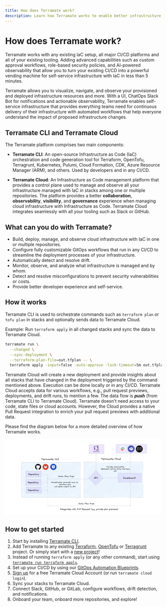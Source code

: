 ```yaml
---
title: How does Terramate work?
description: Learn how Terramate works to enable better infrastructure as code management by integrating with any existing IaC setup, all major CI/CD platforms and all of your existing tooling.
---
```


# How does Terramate work?

Terramate works with any existing IaC setup, all major CI/CD platforms and all of your existing tooling. Adding advanced
capabilities such as custom approval workflows, role-based security policies, and AI-powered observability that allow you
to turn your existing CI/CD into a powerful vending machine for self-service infrastructure with IaC in less than 5 minutes.

Terramate allows you to visualize, navigate, and observe your provisioned and deployed infrastructure resources and more.
With a UI, ChatOps Slack Bot for notifications and actionable observability, Terramate enables self-service infrastructure
that provides everything teams need for continuous delivery of their infrastructure with automated workflows that help
everyone understand the impact of proposed infrastructure changes.

## Terramate CLI and Terramate Cloud

The Terramate platform comprises two main components:

- **Terramate CLI**: An open-source Infrastructure as Code (IaC) orchestration and code generation tool for Terraform,
  OpenTofu, Terragrunt, Kubernetes, Pulumi, Cloud Formation, CDK, Azure Resource Manager (ARM), and others. Used by
  developers and in any CI/CD.

- **Terramate Cloud**: An Infrastructure as Code management platform that provides a control plane used to manage and observe
  all your infrastructure managed with IaC in stacks among one or multiple repositories. The platform provides a better
  **collaboration**, **observability**, **visibility**, and **governance** experience when managing cloud infrastructure
  with Infrastructure as Code. Terramate Cloud integrates seamlessly with all your tooling such as Slack or GitHub.

## What can you do with Terramate?

- Build, deploy, manage, and observe cloud infrastructure with IaC in one or multiple repositories.
- Configure fully customizable GitOps workflows that run in any CI/CD to streamline the deployment processes of your infrastructure.
- Automatically detect and resolve drift.
- Monitor, observe, and analyze what infrastructure is managed and by whom.
- Detect and resolve misconfigurations to prevent security vulnerabilities or costs.
- Provide better developer experience and self-service.

## How it works

Terramate CLI is used to orchestrate commands such as `terraform plan`
or `tofu plan` in stacks and optionally sends data to Terramate Cloud.

Example: Run `terraform apply` in all changed stacks and sync the data to Terramate Cloud.

```sh
terramate run \
  --changed \
  --sync-deployment \
  --terraform-plan-file=out.tfplan -- \
  terraform apply -input=false -auto-approve -lock-timeout=5m out.tfplan
```

Terramate Cloud will create a new deployment and provide insights about all stacks that have changed in the deployment
triggered by the command mentioned above. Execution can be done locally or in any CI/CD. Terramate Cloud accepts data
for various workflows, e.g., pull request previews, deployments, and drift runs, to mention a few. The data flow is ***push***
(from Terramate CLI to Terramate Cloud). Terramate doesn't need access to your code, state files or cloud accounts.
However, the Cloud provides a native Pull Request integration to enrich your pull request previews with additional data.

Please find the diagram below for a more detailed overview of how Terramate works.

![Data Flow in Terramate](./cli/assets/terramate-diagram.png "Data Flow in Terramate")

## How to get started

1. Start by installing [Terramate CLI](https://github.com/terramate-io/terramate).
2. Add Terramate to any existing [Terraform](./cli/on-boarding/terraform.md), [OpenTofu](./cli/on-boarding/opentofu.md)
  or [Terragrunt](./cli/on-boarding/terragrunt.md) project. Or simply start with a [new project](./cli/getting-started/index.md)!
3. Instead of running `terraform apply` (or any other command), start using [`terramate run terraform apply`](./cli/cmdline/run.md).
4. Set up your CI/CD by using our [GitOps Automation Blueprints](./cli/automation/index.md).
5. [Sign up](https://cloud.terramate.io) for a free Terramate Cloud Account (or run `terramate cloud login`).
6. Sync your stacks to Terramate Cloud.
7. Connect Slack, GitHub, or GitLab, configure workflows, drift detection, and notifications.
8. Onboard your team, onboard more repositories, and explore!

